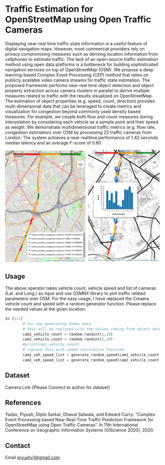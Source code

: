 # Traffic Estimation for OpenStreetMap using Open Traffic Cameras

Displaying near-real time traffic state information is a useful feature of digital navigation maps. However, most commercial providers rely on privacy compromising measures such as deriving location information from cellphones to estimate traffic. The lack of an open-source traffic estimation method using open data platforms is a bottleneck for building sophisticated navigation services on top of OpenStreetMap (OSM). We propose a deep learning-based Complex Event Processing (CEP) method that relies on publicly available video camera streams for traffic state estimation. The proposed framework performs near-real time object detection and object property extraction across camera clusters in parallel to derive multiple measures related to traffic with the results visualized on OpenStreetMap. The estimation of object properties (e.g. speed, count, direction) provides multi-dimensional data that can be leveraged to create metrics and visualization for congestion beyond commonly used density based measures. For example, we couple both flow and count measures during interpolation by considering each vehicle as a sample point and their speed as weight. We demonstrate  multidimensional traffic metrics (e.g. flow rate, congestion estimation) over OSM by processing 22 traffic cameras from London. The system achieves a near realtime performance of 1.42 seconds median latency and an average F-score of 0.80.

![Image of OSM](https://github.com/piyushy1/OSMTrafficEstimation/blob/master/Maps.svg)

## Usage
The above operator takes vehicle count, vehicle speed and list of cameras (Lat. and Long.) as input and use OSMNX library to plot traffic related parameters over OSM.
For the easy usage, I have replaced the Cmaera vehicle count and speed with a random generator function. Please replace the needed values at the given location.

```python
In [111]
        # for now generating dummy data
        # this will be replaced with the values coming from object detector function
        cam1_vehicle_count = random.randint(1,10)
        cam2_vehicle_count = random.randint(1,10)
        #print(cam1_vehicle_count)
        # replace this with speed calculation functiom
        cam1_veh_speed_list = generate_random_speed(cam1_vehicle_count)
        cam2_veh_speed_list = generate_random_speed(cam2_vehicle_count)
```

## Dataset
Camera Link {Please Connect to author for dataset}


## References
Yadav, Piyush, Dipto Sarkar, Dhaval Salwala, and Edward Curry. “Complex Event Processing based Near Real-Time Traffic Prediction Framework for OpenStreetMap using Open Traffic Cameras”. In 11th International Conference on Geographic Information Systems (GIScience 2020), 2020.

## Contact
Email <piyushy1@gmail.com>
